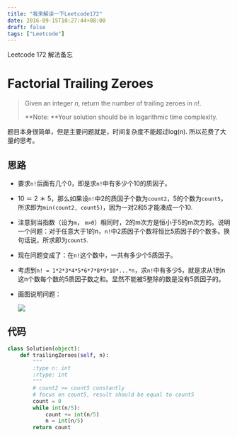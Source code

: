 ```yaml
---
title: "我来解读一下Leetcode172"
date: 2016-09-15T10:27:44+08:00
draft: false
tags: ["Leetcode"]
---
```


Leetcode 172 解法备忘

<!--more-->

# Factorial Trailing Zeroes

> Given an integer *n*, return the number of trailing zeroes in *n*!.
>
> **Note: **Your solution should be in logarithmic time complexity.

题目本身很简单，但是主要问题就是，时间复杂度不能超过log(n). 所以花费了大量的思考。

## 思路

- 要求`n!`后面有几个0，即是求`n!`中有多少个10的质因子。

- 10 ＝ 2 ＊ 5，那么如果设`n!`中2的质因子个数为`count2`，5的个数为`count5`，所求即为`min(count2, count5)`，因为一对2和5才能凑成一个10.

- 注意到当指数（设为`m`， `m>0`）相同时，2的m次方是恒小于5的m次方的。说明一个问题：对于任意大于1的n，`n!`中2质因子个数将恒比5质因子的个数多。换句话说，所求即为`count5`.

- 现在问题变成了：在`n!`这个数中，一共有多少个5质因子。

- 考虑到`n! = 1*2*3*4*5*6*7*8*9*10*...*n`，求`n!`中有多少5，就是求从1到n这n个数每个数的5质因子数之和。显然不能被5整除的数是没有5质因子的。

- 画图说明问题：

  ![](/images/leetcode172-1.jpg)

## 代码

```python
class Solution(object):
    def trailingZeroes(self, n):
        """
        :type n: int
        :rtype: int
        """
        # count2 >= count5 constantly
        # focus on count5, result should be equal to count5
        count = 0
        while int(n/5):
            count += int(n/5)
            n = int(n/5)
        return count
```
